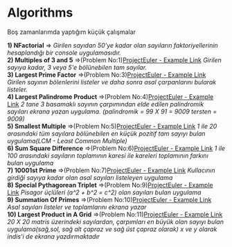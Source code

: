 # Algorithms
Boş zamanlarımda yaptığım küçük çalışmalar

**1) NFactorial** => *Girilen sayıdan 50'ye kadar olan sayıların faktoriyellerinin hesaplandığı bir console uygulamasıdır.* <br/>
**2) Multiples of 3 and 5** =>(Problem No:1)[ProjectEuler - Example Link](https://projecteuler.net/problem=1) *Girilen sayıya kadar, 3 veya 5'e bölünebilen tam sayılar.* <br/>
**3) Largest Prime Factor** =>(Problem No:3)[ProjectEuler - Example Link](https://projecteuler.net/problem=3) *Girilen sayının bölenlerini listeler ve daha sonra asal çarpanlarını bularak listeler.* <br/>
**4) Largest Palindrome Product** =>(Problem No:4)[ProjectEuler - Example Link](https://projecteuler.net/problem=4) *2 tane 3 basamaklı sayının çarpımından elde edilen palindromik sayıları ekrana yazan uygulama. (palindromik = 99 X 91 = 9009 tersten = 9009)* <br/>
**5) Smallest Multiple** =>(Problem No:5)[ProjectEuler - Example Link](https://projecteuler.net/problem=5) *1 ile 20 arasındaki tüm sayılara bölünebilen en küçük pozitif tam sayıyı bulan uygulama(LCM - Least Common Multiple)* <br/>
**6) Sum Square Difference** =>(Problem No:6)[ProjectEuler - Example Link](https://projecteuler.net/problem=6) *1 ile 100 arasındaki sayıların toplamının karesi ile kareleri toplamının farkını bulan uygulama* <br/>
**7) 10001st Prime** =>(Problem No:7)[ProjectEuler - Example Link](https://projecteuler.net/problem=7) *Kullacının girdiği sayıya kadar olan asal sayıları listeleyen uygulama* <br/>
**8) Special Pythagorean Triplet** =>(Problem No:9)[ProjectEuler - Example Link](https://projecteuler.net/problem=9) *Pisagor üçlüleri (a^2 + b^2 = c^2) olan sayıları bulan uygulama* <br/>
**9) Summation Of Primes** =>(Problem No:10)[ProjectEuler - Example Link](https://projecteuler.net/problem=10) *Asal sayıları listeler ve toplamlarını ekrana yazar* <br/>
**10) Largest Product in A Grid** =>(Problem No:11)[ProjectEuler - Example Link](https://projecteuler.net/problem=11) *20 X 20 matris üzerindeki sayılardan, çarpımları en büyük olan sayıyı bulan uygulama(sağ,sol, sağ alt çapraz ve sağ üst çapraz olarak) x ve y olarak indis'i de ekrana yazdırmaktadır* <br/>

